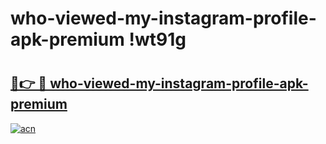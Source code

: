 # who-viewed-my-instagram-profile-apk-premium !wt91g

# <h2><a href="https://kkfsfq.esa.edu.pl?title=who-viewed-my-instagram-profile-apk-premium&ref=wt91g">🔗👉 🔴 who-viewed-my-instagram-profile-apk-premium</a></h2>

[![acn](https://github.com/user-attachments/assets/0f9c940e-d8b0-45ae-aac7-cd30a18b3e1c)](https://kkfsfq.esa.edu.pl?title=who-viewed-my-instagram-profile-apk-premium&ref=wt91g)

